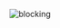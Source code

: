 ![blocking](https://github.com/N8O-N8O/rootnetdevlopgroup/technical_investigation/blob/master/excel/%E4%BC%81%E4%B8%9A%E5%BE%AE%E4%BF%A1%E6%88%AA%E5%9B%BE_15625799297512.png)
